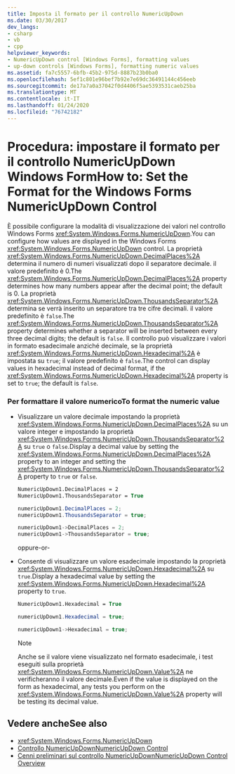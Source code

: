 ```yaml
---
title: Imposta il formato per il controllo NumericUpDown
ms.date: 03/30/2017
dev_langs:
- csharp
- vb
- cpp
helpviewer_keywords:
- NumericUpDown control [Windows Forms], formatting values
- up-down controls [Windows Forms], formatting numeric values
ms.assetid: fa7c5557-6bfb-45b2-975d-8887b23b0ba0
ms.openlocfilehash: 5ef1c801e96bef7b92e7e69dc36491144c456eeb
ms.sourcegitcommit: de17a7a0a37042f0d4406f5ae5393531caeb25ba
ms.translationtype: MT
ms.contentlocale: it-IT
ms.lasthandoff: 01/24/2020
ms.locfileid: "76742182"
---
```

# <a name="how-to-set-the-format-for-the-windows-forms-numericupdown-control"></a><span data-ttu-id="aec19-102">Procedura: impostare il formato per il controllo NumericUpDown Windows Form</span><span class="sxs-lookup"><span data-stu-id="aec19-102">How to: Set the Format for the Windows Forms NumericUpDown Control</span></span>
<span data-ttu-id="aec19-103">È possibile configurare la modalità di visualizzazione dei valori nel controllo Windows Forms <xref:System.Windows.Forms.NumericUpDown>.</span><span class="sxs-lookup"><span data-stu-id="aec19-103">You can configure how values are displayed in the Windows Forms <xref:System.Windows.Forms.NumericUpDown> control.</span></span> <span data-ttu-id="aec19-104">La proprietà <xref:System.Windows.Forms.NumericUpDown.DecimalPlaces%2A> determina il numero di numeri visualizzati dopo il separatore decimale. il valore predefinito è 0.</span><span class="sxs-lookup"><span data-stu-id="aec19-104">The <xref:System.Windows.Forms.NumericUpDown.DecimalPlaces%2A> property determines how many numbers appear after the decimal point; the default is 0.</span></span> <span data-ttu-id="aec19-105">La proprietà <xref:System.Windows.Forms.NumericUpDown.ThousandsSeparator%2A> determina se verrà inserito un separatore tra tre cifre decimali. il valore predefinito è `false`.</span><span class="sxs-lookup"><span data-stu-id="aec19-105">The <xref:System.Windows.Forms.NumericUpDown.ThousandsSeparator%2A> property determines whether a separator will be inserted between every three decimal digits; the default is `false`.</span></span> <span data-ttu-id="aec19-106">Il controllo può visualizzare i valori in formato esadecimale anziché decimale, se la proprietà <xref:System.Windows.Forms.NumericUpDown.Hexadecimal%2A> è impostata su `true`; il valore predefinito è `false`.</span><span class="sxs-lookup"><span data-stu-id="aec19-106">The control can display values in hexadecimal instead of decimal format, if the <xref:System.Windows.Forms.NumericUpDown.Hexadecimal%2A> property is set to `true`; the default is `false`.</span></span>  
  
### <a name="to-format-the-numeric-value"></a><span data-ttu-id="aec19-107">Per formattare il valore numerico</span><span class="sxs-lookup"><span data-stu-id="aec19-107">To format the numeric value</span></span>  
  
- <span data-ttu-id="aec19-108">Visualizzare un valore decimale impostando la proprietà <xref:System.Windows.Forms.NumericUpDown.DecimalPlaces%2A> su un valore integer e impostando la proprietà <xref:System.Windows.Forms.NumericUpDown.ThousandsSeparator%2A> su `true` o `false`.</span><span class="sxs-lookup"><span data-stu-id="aec19-108">Display a decimal value by setting the <xref:System.Windows.Forms.NumericUpDown.DecimalPlaces%2A> property to an integer and setting the <xref:System.Windows.Forms.NumericUpDown.ThousandsSeparator%2A> property to `true` or `false`.</span></span>  
  
    ```vb  
    NumericUpDown1.DecimalPlaces = 2  
    NumericUpDown1.ThousandsSeparator = True  
    ```  
  
    ```csharp  
    numericUpDown1.DecimalPlaces = 2;  
    numericUpDown1.ThousandsSeparator = true;  
    ```  
  
    ```cpp  
    numericUpDown1->DecimalPlaces = 2;  
    numericUpDown1->ThousandsSeparator = true;  
    ```  
  
     <span data-ttu-id="aec19-109">oppure</span><span class="sxs-lookup"><span data-stu-id="aec19-109">-or-</span></span>  
  
- <span data-ttu-id="aec19-110">Consente di visualizzare un valore esadecimale impostando la proprietà <xref:System.Windows.Forms.NumericUpDown.Hexadecimal%2A> su `true`.</span><span class="sxs-lookup"><span data-stu-id="aec19-110">Display a hexadecimal value by setting the <xref:System.Windows.Forms.NumericUpDown.Hexadecimal%2A> property to `true`.</span></span>  
  
    ```vb  
    NumericUpDown1.Hexadecimal = True  
    ```  
  
    ```csharp  
    numericUpDown1.Hexadecimal = true;  
    ```  
  
    ```cpp  
    numericUpDown1->Hexadecimal = true;  
    ```  
  
    > [!NOTE]
    > <span data-ttu-id="aec19-111">Anche se il valore viene visualizzato nel formato esadecimale, i test eseguiti sulla proprietà <xref:System.Windows.Forms.NumericUpDown.Value%2A> ne verificheranno il valore decimale.</span><span class="sxs-lookup"><span data-stu-id="aec19-111">Even if the value is displayed on the form as hexadecimal, any tests you perform on the <xref:System.Windows.Forms.NumericUpDown.Value%2A> property will be testing its decimal value.</span></span>  
  
## <a name="see-also"></a><span data-ttu-id="aec19-112">Vedere anche</span><span class="sxs-lookup"><span data-stu-id="aec19-112">See also</span></span>

- <xref:System.Windows.Forms.NumericUpDown>
- [<span data-ttu-id="aec19-113">Controllo NumericUpDown</span><span class="sxs-lookup"><span data-stu-id="aec19-113">NumericUpDown Control</span></span>](numericupdown-control-windows-forms.md)
- [<span data-ttu-id="aec19-114">Cenni preliminari sul controllo NumericUpDown</span><span class="sxs-lookup"><span data-stu-id="aec19-114">NumericUpDown Control Overview</span></span>](numericupdown-control-overview-windows-forms.md)
